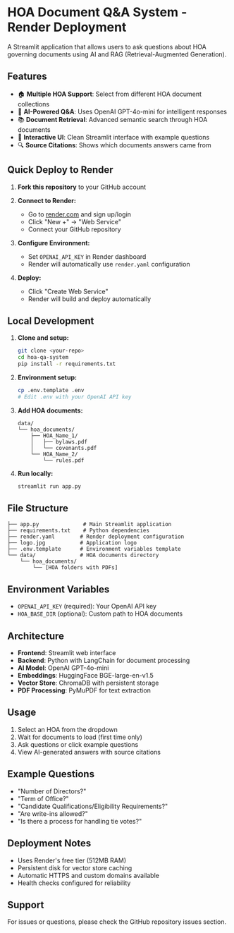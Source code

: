 # HOA Document Q&A System - Render Deployment

A Streamlit application that allows users to ask questions about HOA governing documents using AI and RAG (Retrieval-Augmented Generation).

## Features

- 🏠 **Multiple HOA Support**: Select from different HOA document collections
- 🤖 **AI-Powered Q&A**: Uses OpenAI GPT-4o-mini for intelligent responses
- 📚 **Document Retrieval**: Advanced semantic search through HOA documents
- 💬 **Interactive UI**: Clean Streamlit interface with example questions
- 🔍 **Source Citations**: Shows which documents answers came from

## Quick Deploy to Render

1. **Fork this repository** to your GitHub account

2. **Connect to Render:**
   - Go to [render.com](https://render.com) and sign up/login
   - Click "New +" → "Web Service"
   - Connect your GitHub repository

3. **Configure Environment:**
   - Set `OPENAI_API_KEY` in Render dashboard
   - Render will automatically use `render.yaml` configuration

4. **Deploy:**
   - Click "Create Web Service"
   - Render will build and deploy automatically

## Local Development

1. **Clone and setup:**
   ```bash
   git clone <your-repo>
   cd hoa-qa-system
   pip install -r requirements.txt
   ```

2. **Environment setup:**
   ```bash
   cp .env.template .env
   # Edit .env with your OpenAI API key
   ```

3. **Add HOA documents:**
   ```
   data/
   └── hoa_documents/
       ├── HOA_Name_1/
       │   ├── bylaws.pdf
       │   └── covenants.pdf
       └── HOA_Name_2/
           └── rules.pdf
   ```

4. **Run locally:**
   ```bash
   streamlit run app.py
   ```

## File Structure

```
├── app.py              # Main Streamlit application
├── requirements.txt    # Python dependencies
├── render.yaml        # Render deployment configuration
├── logo.jpg           # Application logo
├── .env.template      # Environment variables template
└── data/              # HOA documents directory
    └── hoa_documents/
        └── [HOA folders with PDFs]
```

## Environment Variables

- `OPENAI_API_KEY` (required): Your OpenAI API key
- `HOA_BASE_DIR` (optional): Custom path to HOA documents

## Architecture

- **Frontend**: Streamlit web interface
- **Backend**: Python with LangChain for document processing
- **AI Model**: OpenAI GPT-4o-mini
- **Embeddings**: HuggingFace BGE-large-en-v1.5
- **Vector Store**: ChromaDB with persistent storage
- **PDF Processing**: PyMuPDF for text extraction

## Usage

1. Select an HOA from the dropdown
2. Wait for documents to load (first time only)
3. Ask questions or click example questions
4. View AI-generated answers with source citations

## Example Questions

- "Number of Directors?"
- "Term of Office?"
- "Candidate Qualifications/Eligibility Requirements?"
- "Are write-ins allowed?"
- "Is there a process for handling tie votes?"

## Deployment Notes

- Uses Render's free tier (512MB RAM)
- Persistent disk for vector store caching
- Automatic HTTPS and custom domains available
- Health checks configured for reliability

## Support

For issues or questions, please check the GitHub repository issues section.